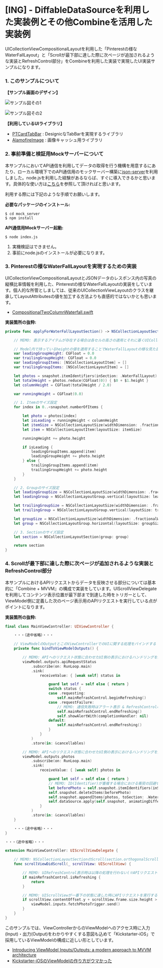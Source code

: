 # [ING] - DiffableDataSourceを利用した実装例とその他Combineを活用した実装例

UICollectionViewCompositionalLayoutを利用した「Pinterestの様なWaterFallLayout」と「Scrollが最下部に達した際に次ページが追加されるような実装とRefreshControl部分」をCombineを利用した実装で実現したUI実装サンプルになります。

### 1. このサンプルについて

__【サンプル画面のデザイン】__

![サンプル図その1](https://github.com/fumiyasac/DiffableDataSourceExample/blob/master/images/sample_thumbnail1.jpg)

![サンプル図その2](https://github.com/fumiyasac/DiffableDataSourceExample/blob/master/images/sample_thumbnail2.jpg)

__【利用しているUIライブラリ】__

+ [PTCardTabBar](https://github.com/hussc/PTCardTabBar) : DesignicなTabBarを実現するライブラリ
+ [AlamofireImage](https://github.com/Alamofire/AlamofireImage) : 画像キャッシュ用ライブラリ

### 2. 事前準備と検証用Mockサーバーについて

本サンプルにおいてAPI通信を利用してデータの取得を行う機構を用意するにあたり、ローカル環境下でのAPI通信用のモックサーバー構築に[json-server](https://github.com/typicode/json-server)を利用しました。node.jsを利用した経験があるならば、すぐに導入できるかと思います。具体的な使い方は[こちら](https://blog.eleven-labs.com/en/json-server/)を参照して頂ければと思います。

利用する際には下記のような手順でお願いします。

__必要なパッケージのインストール:__

```
$ cd mock_server
$ npm install
```

__API通信用Mockサーバー起動:__

```
$ node index.js
```

1. 実機検証はできません。
2. 事前にnode.jsのインストールが必要になります。

### 3. Pinterestの様なWaterFallLayoutを実現するための実装

UICollectionViewCompositionalLayoutとJSONデータのレスポンス内の写真の縦横比率情報を利用した、Pinterestの様なWaterFallLayoutの実装をしています。個人的な所管としましては、従来のUICollectionViewLayoutのクラスを継承してLayoutAttributesの値を加工する方法よりも直感的ではないかとも思います。

+ [CompositionalTwoColumnWaterfall.swift](https://gist.github.com/breeno/f16330c5ef06075b0fc476c65d9b00d8)

__実装箇所の抜粋:__

```swift
private func applyForWaterFallLayoutSection() -> NSCollectionLayoutSection {

    // MEMO: 表示するアイテムが存在する場合は各セルの高さの適用とそれに基くUICollectionView全体の高さを計算する

    // Model内で持っているheightの値を適用することでWaterFallLayoutの様な見た目を実現する
    var leadingGroupHeight: CGFloat = 0.0
    var trailingGroupHeight: CGFloat = 0.0
    var leadingGroupItems: [NSCollectionLayoutItem] = []
    var trailingGroupItems: [NSCollectionLayoutItem] = []

    let photos = snapshot.itemIdentifiers(inSection: .WaterFallLayout)
    let totalHeight = photos.reduce(CGFloat(0)) { $0 + $1.height }
    let columnHeight = CGFloat(totalHeight / 2.0)

    var runningHeight = CGFloat(0.0)

    // 1. Itemのサイズ設定
    for index in 0..<snapshot.numberOfItems {

        let photo = photos[index]
        let isLeading = runningHeight < columnHeight
        let itemSize = NSCollectionLayoutSize(widthDimension: .fractionalWidth(1.0), heightDimension: .absolute(photo.height))
        let item = NSCollectionLayoutItem(layoutSize: itemSize)

        runningHeight += photo.height

        if isLeading {
            leadingGroupItems.append(item)
            leadingGroupHeight += photo.height
        } else {
            trailingGroupItems.append(item)
            trailingGroupHeight += photo.height
        }
    }

    // 2. Groupのサイズ設定
    let leadingGroupSize = NSCollectionLayoutSize(widthDimension: .fractionalWidth(0.5), heightDimension: .absolute(leadingGroupHeight))
    let leadingGroup = NSCollectionLayoutGroup.vertical(layoutSize: leadingGroupSize, subitems: leadingGroupItems)

    let trailingGroupSize = NSCollectionLayoutSize(widthDimension: .fractionalWidth(0.5), heightDimension: .absolute(trailingGroupHeight))
    let trailingGroup = NSCollectionLayoutGroup.vertical(layoutSize: trailingGroupSize, subitems: trailingGroupItems)

    let groupSize = NSCollectionLayoutSize(widthDimension: .fractionalWidth(1.0), heightDimension: .absolute(max(leadingGroupHeight, trailingGroupHeight)))
    let group = NSCollectionLayoutGroup.horizontal(layoutSize: groupSize, subitems: [leadingGroup, trailingGroup])

    // 3. Sectionのサイズ設定
    let section = NSCollectionLayoutSection(group: group)

    return section
}
```

### 4. Scrollが最下部に達した際に次ページが追加されるような実装とRefreshControl部分

本サンプルにおけるAPIリクエストからデータを反映させる部分については基本的に「Combine + MVVM』の構成で実装をしています。UIScrollViewDelegateを利用してコンテンツ表示位置が最下部まで到達した時をトリガーとして、ViewModel側に定義した次のページ表示用のAPIリクエストを実行している点がポイントになります。

__実装箇所の抜粋:__

```swift
final class MainViewController: UIViewController {

    ・・・（途中省略）・・・

    // ViewModelのOutputとこのViewControllerでのUIに関する処理をバインドする
    private func bindToViewModelOutputs() {

        // MEMO: APIへのリクエスト状態に合わせたUI側の表示におけるハンドリングを実行する
        viewModel.outputs.apiRequestStatus
            .subscribe(on: RunLoop.main)
            .sink(
                receiveValue: { [weak self] status in

                    guard let self = self else { return }
                    switch status {
                    case .requesting:
                        self.mainRefrashControl.beginRefreshing()
                    case .requestFailure:
                        // MEMO: 通信失敗時はアラート表示 & RefreshControlの状態変更
                        self.mainRefrashControl.endRefreshing()
                        self.showAlertWith(completionHandler: nil)
                    default:
                        self.mainRefrashControl.endRefreshing()
                    }
                }
            )
            .store(in: &cancellables)

        // MEMO: APIへのリクエスト状態に合わせたUI側の表示におけるハンドリングを実行する
        viewModel.outputs.photos
            .subscribe(on: RunLoop.main)
            .sink(
                receiveValue: { [weak self] photos in

                    guard let self = self else { return }
                    // MEMO: ID(Identifier)が重複する場合における衝突の回避をする
                    let beforePhoto = self.snapshot.itemIdentifiers(inSection: .WaterFallLayout)
                    self.snapshot.deleteItems(beforePhoto)
                    self.snapshot.appendItems(photos, toSection: .WaterFallLayout)
                    self.dataSource.apply(self.snapshot, animatingDifferences: false)
                }
            )
            .store(in: &cancellables)
    }

    ・・・（途中省略）・・・
}

・・・（途中省略）・・・

extension MainViewController: UIScrollViewDelegate {

    // MEMO: NSCollectionLayoutSectionのScroll(section.orthogonalScrollingBehavior)ではUIScrollViewDelegateは呼ばれない
    func scrollViewDidScroll(_ scrollView: UIScrollView) {

        // MEMO: UIRefreshControl表示時は以降の処理を行わない(※APIリクエストの状態とRefreshControlの状態を連動させている点がポイント)
        if mainRefrashControl.isRefreshing {
            return
        }

        // MEMO: UIScrollViewが一番下の状態に達した時にAPIリクエストを実行する
        if scrollView.contentOffset.y + scrollView.frame.size.height > scrollView.contentSize.height {
            viewModel.inputs.fetchPhotoTrigger.send()
        }
    }
}
```

このサンプルでは、ViewControllerからのViewModelへのアクセス時に入力(Input)・出力(Output)をわかりやすくする意図も込めて「Kickstarter-iOS」で採用しているViewModelの構成に近しい形としています。

+ [Introducing ViewModel Inputs/Outputs: a modern approach to MVVM architecture](https://tech.mercari.com/entry/2019/06/12/120000)
+ [Kickstarter-iOSのViewModelの作り方がウマかった](https://qiita.com/muukii/items/045b12405f7acff1a9fd)

